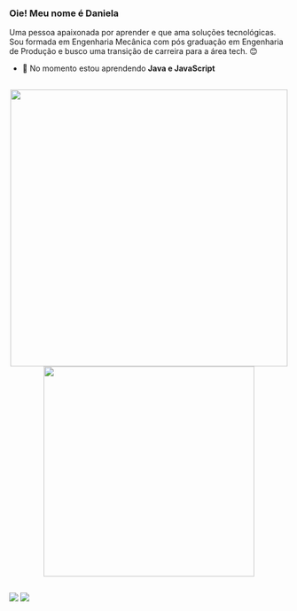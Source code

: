 ### Oie! Meu nome é Daniela 

Uma pessoa apaixonada por aprender e que ama soluções tecnológicas. Sou formada em Engenharia Mecânica com pós graduação em Engenharia de Produção e busco uma transição de carreira para a área tech. :blush:

- 🌱 No momento estou aprendendo **Java e JavaScript**

##

<div align="center">
  <a href="https://github.com/danicristina">
  <img width="500px" src="https://github-readme-stats.vercel.app/api?username=danicristina&show_icons=true&theme=dracula&include_all_commits=true&count_private=true"/>
  <img width="380px" src="https://github-readme-stats.vercel.app/api/top-langs/?username=danicristina&layout=compact&langs_count=7&theme=dracula"/>
</div>
  
  ##
   
  <a href = "mailto:dani.cristina.dcs@hotmail.com"><img src="https://img.shields.io/badge/Microsoft_Outlook-0078D4?style=for-the-badge&logo=microsoft-outlook&logoColor=white" target="_blank"></a>
  <a href="https://www.linkedin.com/in/daniela-cristina-silva-686196b9/" target="_blank"><img src="https://img.shields.io/badge/-LinkedIn-%230077B5?style=for-the-badge&logo=linkedin&logoColor=white" target="_blank"></a>
